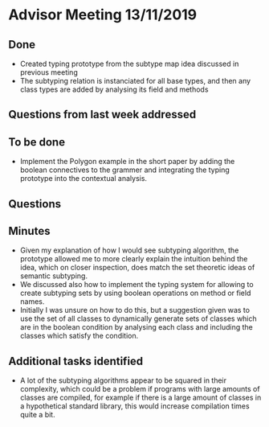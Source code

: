 # Advisor Meeting 13/11/2019

## Done
* Created typing prototype from the subtype map idea discussed in previous meeting
* The subtyping relation is instanciated for all base types, and then any class types are added by analysing its field and methods 

## Questions from last week addressed 

## To be done
* Implement the Polygon example in the short paper by adding the boolean connectives to the grammer and integrating the typing prototype into the contextual analysis.

## Questions

## Minutes
* Given my explanation of how I would see subtyping algorithm, the prototype allowed me to more clearly explain the intuition behind the idea, which on closer inspection, does match the set theoretic ideas of semantic subtyping.
* We discussed also how to implement the typing system for allowing to create subtyping sets by using boolean operations on method or field names.
* Initially I was unsure on how to do this, but a suggestion given was to use the set of all classes to dynamically  generate sets of classes which are in the boolean condition by analysing each class and including the classes which satisfy the condition. 

## Additional tasks identified
* A lot of the subtyping algorithms appear to be squared in their complexity, which could be a problem if programs with large amounts of classes are compiled, for example if there is a large amount of classes in a hypothetical standard library, this would increase compilation times quite a bit. 
